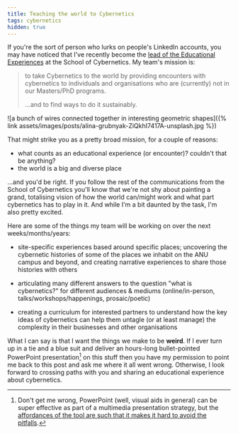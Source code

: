 ```yaml
---
title: Teaching the world to Cybernetics
tags: cybernetics
hidden: true
---
```


If you're the sort of person who lurks on people's LinkedIn accounts, you may
have noticed that I've recently become the [lead of the Educational
Experiences](https://cybernetics.anu.edu.au/people/ben-swift/) at the School of
Cybernetics. My team's mission is:

> to take Cybernetics to the world by providing encounters with cybernetics to
> individuals and organisations who are (currently) not in our Masters/PhD
> programs.
>
> ...and to find ways to do it sustainably.

![a bunch of wires connected together in interesting geometric shapes]({% link assets/images/posts/alina-grubnyak-ZiQkhI7417A-unsplash.jpg %})

That might strike you as a pretty broad mission, for a couple of reasons:

- what counts as an educational experience (or encounter)? couldn't that be anything?
- the world is a big and diverse place

...and you'd be right. If you follow the
rest of the communications from the School of Cybernetics you'll know that we're
not shy about painting a grand, totalising vision of how the world can/might
work and what part cybernetics has to play in it. And while I'm a bit daunted by
the task, I'm also pretty excited.

Here are some of the things my team will be working on over the next weeks/months/years:

- site-specific experiences based around specific places; uncovering the
  cybernetic histories of some of the places we inhabit on the ANU campus and
  beyond, and creating narrative experiences to share those histories with
  others
  
- articulating many different answers to the question "what is cybernetics?" for
  different audiences & mediums (online/in-person, talks/workshops/happenings,
  prosaic/poetic)

- creating a curriculum for interested partners to understand how the key ideas
  of cybernetics can help them untagle (or at least manage) the complexity in
  their businesses and other organisations
  
What I can say is that I want the things we make to be **weird**. If I ever turn
up in a tie and a blue suit and deliver an hours-long bullet-pointed PowerPoint
presentation[^ppt] on this stuff then you have my permission to point me back to
this post and ask me where it all went wrong. Otherwise, I look forward to
crossing paths with you and sharing an educational experience about cybernetics.

[^ppt]:
    Don't get me wrong, PowerPoint (well, visual aids in general) can be super
    effective as part of a multimedia presentation strategy, but the
    [affordances of the tool are such that it makes it hard to avoid the
    pitfalls](https://twitter.com/add_hawk/status/1489001635779018754).
